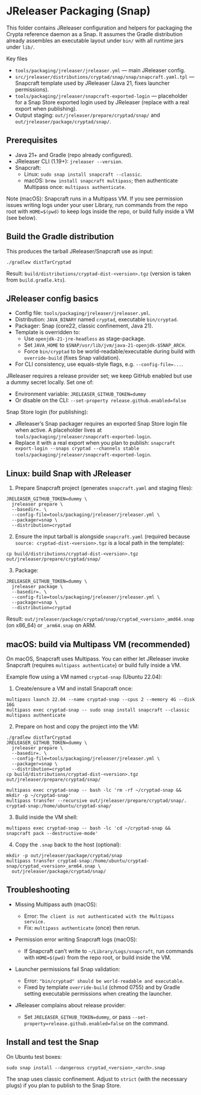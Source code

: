 # JReleaser Packaging (Snap)

This folder contains JReleaser configuration and helpers for packaging the Crypta
reference daemon as a Snap. It assumes the Gradle distribution already assembles
an executable layout under `bin/` with all runtime jars under `lib/`.

Key files
- `tools/packaging/jreleaser/jreleaser.yml` — main JReleaser config.
- `src/jreleaser/distributions/cryptad/snap/snap/snapcraft.yaml.tpl` — Snapcraft
  template used by JReleaser (Java 21, fixes launcher permissions).
- `tools/packaging/jreleaser/snapcraft-exported-login` — placeholder for a
  Snap Store exported login used by JReleaser (replace with a real export when
  publishing).
- Output staging: `out/jreleaser/prepare/cryptad/snap/` and
  `out/jreleaser/package/cryptad/snap/`.

## Prerequisites

- Java 21+ and Gradle (repo already configured).
- JReleaser CLI (1.19+): `jreleaser --version`.
- Snapcraft:
  - Linux: `sudo snap install snapcraft --classic`.
  - macOS: `brew install snapcraft multipass`; then authenticate Multipass once:
    `multipass authenticate`.

Note (macOS): Snapcraft runs in a Multipass VM. If you see permission issues
writing logs under your user Library, run commands from the repo root with
`HOME=$(pwd)` to keep logs inside the repo, or build fully inside a VM (see below).

## Build the Gradle distribution

This produces the tarball JReleaser/Snapcraft use as input:

```
./gradlew distTarCryptad
```

Result: `build/distributions/cryptad-dist-<version>.tgz` (version is taken from
`build.gradle.kts`).

## JReleaser config basics

- Config file: `tools/packaging/jreleaser/jreleaser.yml`.
- Distribution: `JAVA_BINARY` named `cryptad`, executable `bin/cryptad`.
- Packager: Snap (core22, classic confinement, Java 21).
- Template is overridden to:
  - Use `openjdk-21-jre-headless` as stage-package.
  - Set `JAVA_HOME` to `$SNAP/usr/lib/jvm/java-21-openjdk-$SNAP_ARCH`.
  - Force `bin/cryptad` to be world-readable/executable during build with
    `override-build` (fixes Snap validation).
- For CLI consistency, use equals-style flags, e.g. `--config-file=...`.

JReleaser requires a release provider set; we keep GitHub enabled but use a dummy
secret locally. Set one of:

- Environment variable: `JRELEASER_GITHUB_TOKEN=dummy`
- Or disable on the CLI: `--set-property release.github.enabled=false`

Snap Store login (for publishing):
- JReleaser’s Snap packager requires an exported Snap Store login file when
  active. A placeholder lives at `tools/packaging/jreleaser/snapcraft-exported-login`.
- Replace it with a real export when you plan to publish:
  `snapcraft export-login --snaps cryptad --channels stable tools/packaging/jreleaser/snapcraft-exported-login`.

## Linux: build Snap with JReleaser

1) Prepare Snapcraft project (generates `snapcraft.yaml` and staging files):

```
JRELEASER_GITHUB_TOKEN=dummy \
  jreleaser prepare \
  --basedir=. \
  --config-file=tools/packaging/jreleaser/jreleaser.yml \
  --packager=snap \
  --distribution=cryptad
```

2) Ensure the input tarball is alongside `snapcraft.yaml` (required because
   `source: cryptad-dist-<version>.tgz` is a local path in the template):

```
cp build/distributions/cryptad-dist-<version>.tgz out/jreleaser/prepare/cryptad/snap/
```

3) Package:

```
JRELEASER_GITHUB_TOKEN=dummy \
  jreleaser package \
  --basedir=. \
  --config-file=tools/packaging/jreleaser/jreleaser.yml \
  --packager=snap \
  --distribution=cryptad
```

Result: `out/jreleaser/package/cryptad/snap/cryptad_<version>_amd64.snap` (on
x86_64) or `_arm64.snap` on ARM.

## macOS: build via Multipass VM (recommended)

On macOS, Snapcraft uses Multipass. You can either let JReleaser invoke
Snapcraft (requires `multipass authenticate`) or build fully inside a VM.

Example flow using a VM named `cryptad-snap` (Ubuntu 22.04):

1) Create/ensure a VM and install Snapcraft once:

```
multipass launch 22.04 --name cryptad-snap --cpus 2 --memory 4G --disk 16G
multipass exec cryptad-snap -- sudo snap install snapcraft --classic
multipass authenticate
```

2) Prepare on host and copy the project into the VM:

```
./gradlew distTarCryptad
JRELEASER_GITHUB_TOKEN=dummy \
  jreleaser prepare \
  --basedir=. \
  --config-file=tools/packaging/jreleaser/jreleaser.yml \
  --packager=snap \
  --distribution=cryptad
cp build/distributions/cryptad-dist-<version>.tgz out/jreleaser/prepare/cryptad/snap/

multipass exec cryptad-snap -- bash -lc 'rm -rf ~/cryptad-snap && mkdir -p ~/cryptad-snap'
multipass transfer --recursive out/jreleaser/prepare/cryptad/snap/. cryptad-snap:/home/ubuntu/cryptad-snap/
```

3) Build inside the VM shell:

```
multipass exec cryptad-snap -- bash -lc 'cd ~/cryptad-snap && snapcraft pack --destructive-mode'
```

4) Copy the `.snap` back to the host (optional):

```
mkdir -p out/jreleaser/package/cryptad/snap
multipass transfer cryptad-snap:/home/ubuntu/cryptad-snap/cryptad_<version>_arm64.snap \
  out/jreleaser/package/cryptad/snap/
```

## Troubleshooting

- Missing Multipass auth (macOS):
  - Error: `The client is not authenticated with the Multipass service.`
  - Fix: `multipass authenticate` (once) then rerun.

- Permission error writing Snapcraft logs (macOS):
  - If Snapcraft can’t write to `~/Library/Logs/snapcraft`, run commands with
    `HOME=$(pwd)` from the repo root, or build inside the VM.

- Launcher permissions fail Snap validation:
  - Error: `"bin/cryptad" should be world-readable and executable`.
  - Fixed by template `override-build` (chmod 0755) and by Gradle setting
    executable permissions when creating the launcher.

- JReleaser complains about release provider:
  - Set `JRELEASER_GITHUB_TOKEN=dummy`, or pass
    `--set-property=release.github.enabled=false` on the command.

## Install and test the Snap

On Ubuntu test boxes:

```
sudo snap install --dangerous cryptad_<version>_<arch>.snap
```

The snap uses classic confinement. Adjust to `strict` (with the necessary plugs)
if you plan to publish to the Snap Store.
